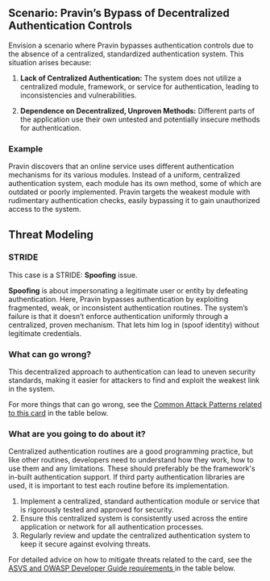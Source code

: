## Scenario: Pravin’s Bypass of Decentralized Authentication Controls

Envision a scenario where Pravin bypasses authentication controls due to the absence of a centralized, standardized authentication system. This situation arises because:

1. **Lack of Centralized Authentication:** The system does not utilize a centralized module, framework, or service for authentication, leading to inconsistencies and vulnerabilities.

2. **Dependence on Decentralized, Unproven Methods:** Different parts of the application use their own untested and potentially insecure methods for authentication.

### Example

Pravin discovers that an online service uses different authentication mechanisms for its various modules. Instead of a uniform, centralized authentication system, each module has its own method, some of which are outdated or poorly implemented. Pravin targets the weakest module with rudimentary authentication checks, easily bypassing it to gain unauthorized access to the system.

## Threat Modeling

### STRIDE

This case is a STRIDE: **Spoofing** issue.

**Spoofing** is about impersonating a legitimate user or entity by defeating authentication.
Here, Pravin bypasses authentication by exploiting fragmented, weak, or inconsistent authentication routines.
The system’s failure is that it doesn’t enforce authentication uniformly through a centralized, proven mechanism. That lets him log in (spoof identity) without legitimate credentials.

### What can go wrong?

This decentralized approach to authentication can lead to uneven security standards, making it easier for attackers to find and exploit the weakest link in the system.

For more things that can go wrong, see the [Common Attack Patterns related to this card](#mapping 'Common Attack Patterns related to this card [internal]') in the table below.

### What are you going to do about it?

Centralized authentication routines are a good programming practice, but like other routines, developers need to understand how they work, how to use them and any limitations. These should preferably be the framework's in-built authentication support. If third party authentication libraries are used, it is important to test each routine before its implementation.

1. Implement a centralized, standard authentication module or service that is rigorously tested and approved for security.
2. Ensure this centralized system is consistently used across the entire application or network for all authentication processes.
3. Regularly review and update the centralized authentication system to keep it secure against evolving threats.

For detailed advice on how to mitigate threats related to the card, see the [ASVS and OWASP Developer Guide requirements ](#mapping 'ASVS and OWASP Developer Guide requirements [internal]') in the table below.
